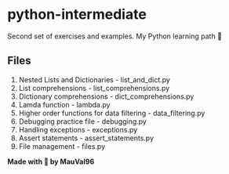 # python-intermediate

Second set of exercises and examples.
My Python learning path 🐍

## Files

1. Nested Lists and Dictionaries - list_and_dict.py
2. List comprehensions - list_comprehensions.py
3. Dictionary comprehensions - dict_comprehensions.py
4. Lamda function - lambda.py
5. Higher order functions for data filtering - data_filtering.py
6. Debugging practice file - debugging.py
7. Handling exceptions - exceptions.py
8. Assert statements - assert_statements.py
9. File management - files.py

**Made with 💙 by MauVal96**
